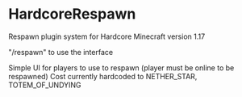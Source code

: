# HardcoreRespawn
 Respawn plugin system for Hardcore Minecraft version 1.17
 
 "/respawn" to use the interface
 
Simple UI for players to use to respawn (player must be online to be respawned)
Cost currently hardcoded to NETHER_STAR, TOTEM_OF_UNDYING
